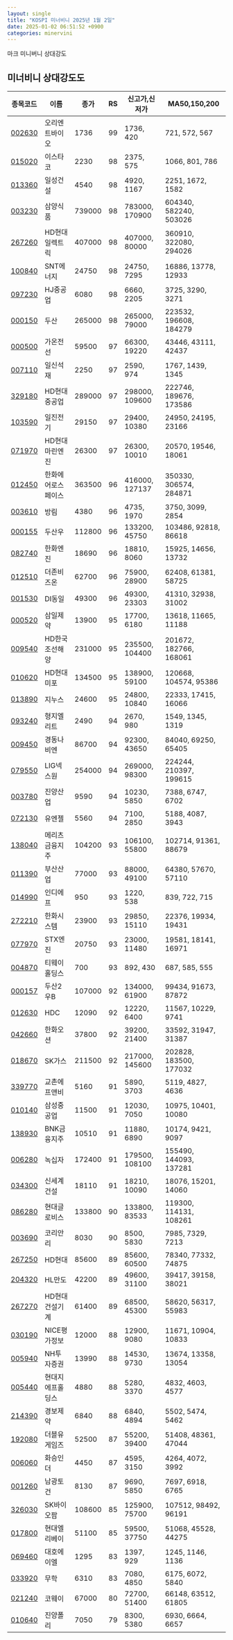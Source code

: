 ```yaml
---
layout: single
title: "KOSPI 미너비니 2025년 1월 2일"
date: 2025-01-02 06:51:52 +0900
categories: minervini
---
```

마크 미니버니 상대강도

## 미너비니 상대강도도

|종목코드|이름|종가|RS|신고가,신저가|MA50,150,200|
|------|---|---|--|---------|------------|
|[002630](https://finance.daum.net/quotes/A002630)|오리엔트바이오|1736|99|1736, 420|721, 572, 567|
|[015020](https://finance.daum.net/quotes/A015020)|이스타코|2230|98|2375, 575|1066, 801, 786|
|[013360](https://finance.daum.net/quotes/A013360)|일성건설|4540|98|4920, 1167|2251, 1672, 1582|
|[003230](https://finance.daum.net/quotes/A003230)|삼양식품|739000|98|783000, 170900|604340, 582240, 503026|
|[267260](https://finance.daum.net/quotes/A267260)|HD현대일렉트릭|407000|98|407000, 80000|360910, 322080, 294026|
|[100840](https://finance.daum.net/quotes/A100840)|SNT에너지|24750|98|24750, 7295|16886, 13778, 12933|
|[097230](https://finance.daum.net/quotes/A097230)|HJ중공업|6080|98|6660, 2205|3725, 3290, 3271|
|[000150](https://finance.daum.net/quotes/A000150)|두산|265000|98|265000, 79000|223532, 196608, 184279|
|[000500](https://finance.daum.net/quotes/A000500)|가온전선|59500|97|66300, 19220|43446, 43111, 42437|
|[007110](https://finance.daum.net/quotes/A007110)|일신석재|2250|97|2590, 974|1767, 1439, 1345|
|[329180](https://finance.daum.net/quotes/A329180)|HD현대중공업|289000|97|298000, 109600|222746, 189676, 173586|
|[103590](https://finance.daum.net/quotes/A103590)|일진전기|29150|97|29400, 10380|24950, 24195, 23166|
|[071970](https://finance.daum.net/quotes/A071970)|HD현대마린엔진|26300|97|26300, 10010|20570, 19546, 18061|
|[012450](https://finance.daum.net/quotes/A012450)|한화에어로스페이스|363500|96|416000, 127137|350330, 306574, 284871|
|[003610](https://finance.daum.net/quotes/A003610)|방림|4380|96|4735, 1970|3750, 3099, 2854|
|[000155](https://finance.daum.net/quotes/A000155)|두산우|112800|96|133200, 45750|103486, 92818, 86618|
|[082740](https://finance.daum.net/quotes/A082740)|한화엔진|18690|96|18810, 8060|15925, 14656, 13732|
|[012510](https://finance.daum.net/quotes/A012510)|더존비즈온|62700|96|75900, 28900|62408, 61381, 58725|
|[001530](https://finance.daum.net/quotes/A001530)|DI동일|49300|96|49300, 23303|41310, 32938, 31002|
|[000520](https://finance.daum.net/quotes/A000520)|삼일제약|13900|95|17700, 6180|13618, 11665, 11188|
|[009540](https://finance.daum.net/quotes/A009540)|HD한국조선해양|231000|95|235500, 104400|201672, 182766, 168061|
|[010620](https://finance.daum.net/quotes/A010620)|HD현대미포|134500|95|138900, 59100|120668, 104574, 95386|
|[013890](https://finance.daum.net/quotes/A013890)|지누스|24600|95|24800, 10840|22333, 17415, 16066|
|[093240](https://finance.daum.net/quotes/A093240)|형지엘리트|2490|94|2670, 980|1549, 1345, 1319|
|[009450](https://finance.daum.net/quotes/A009450)|경동나비엔|86700|94|92300, 43650|84040, 69250, 65405|
|[079550](https://finance.daum.net/quotes/A079550)|LIG넥스원|254000|94|269000, 98300|224244, 210397, 199615|
|[003780](https://finance.daum.net/quotes/A003780)|진양산업|9590|94|10230, 5850|7388, 6747, 6702|
|[072130](https://finance.daum.net/quotes/A072130)|유엔젤|5560|94|7100, 2850|5188, 4087, 3943|
|[138040](https://finance.daum.net/quotes/A138040)|메리츠금융지주|104200|93|106100, 55800|102714, 91361, 88679|
|[011390](https://finance.daum.net/quotes/A011390)|부산산업|77000|93|88000, 49100|64380, 57670, 57110|
|[014990](https://finance.daum.net/quotes/A014990)|인디에프|950|93|1220, 538|839, 722, 715|
|[272210](https://finance.daum.net/quotes/A272210)|한화시스템|23900|93|29850, 15110|22376, 19934, 19431|
|[077970](https://finance.daum.net/quotes/A077970)|STX엔진|20750|93|23000, 11480|19581, 18141, 16971|
|[004870](https://finance.daum.net/quotes/A004870)|티웨이홀딩스|700|93|892, 430|687, 585, 555|
|[000157](https://finance.daum.net/quotes/A000157)|두산2우B|107000|92|134000, 61900|99434, 91673, 87872|
|[012630](https://finance.daum.net/quotes/A012630)|HDC|12090|92|12220, 6400|11567, 10229, 9741|
|[042660](https://finance.daum.net/quotes/A042660)|한화오션|37800|92|39200, 21400|33592, 31947, 31387|
|[018670](https://finance.daum.net/quotes/A018670)|SK가스|211500|92|217000, 145600|202828, 183500, 177032|
|[339770](https://finance.daum.net/quotes/A339770)|교촌에프앤비|5160|91|5890, 3703|5119, 4827, 4636|
|[010140](https://finance.daum.net/quotes/A010140)|삼성중공업|11500|91|12030, 7050|10975, 10401, 10080|
|[138930](https://finance.daum.net/quotes/A138930)|BNK금융지주|10510|91|11880, 6890|10174, 9421, 9097|
|[006280](https://finance.daum.net/quotes/A006280)|녹십자|172400|91|179500, 108100|155490, 144093, 137281|
|[034300](https://finance.daum.net/quotes/A034300)|신세계건설|18110|91|18210, 10090|18076, 15201, 14060|
|[086280](https://finance.daum.net/quotes/A086280)|현대글로비스|133800|90|133800, 83533|119300, 114131, 108261|
|[003690](https://finance.daum.net/quotes/A003690)|코리안리|8030|90|8500, 5830|7985, 7329, 7213|
|[267250](https://finance.daum.net/quotes/A267250)|HD현대|85600|89|85600, 60500|78340, 77332, 74875|
|[204320](https://finance.daum.net/quotes/A204320)|HL만도|42200|89|49600, 31100|39417, 39158, 38021|
|[267270](https://finance.daum.net/quotes/A267270)|HD현대건설기계|61400|89|68500, 45300|58620, 56317, 55983|
|[030190](https://finance.daum.net/quotes/A030190)|NICE평가정보|12000|88|12900, 9080|11671, 10904, 10833|
|[005940](https://finance.daum.net/quotes/A005940)|NH투자증권|13990|88|14530, 9730|13674, 13358, 13054|
|[005440](https://finance.daum.net/quotes/A005440)|현대지에프홀딩스|4880|88|5280, 3370|4832, 4603, 4577|
|[214390](https://finance.daum.net/quotes/A214390)|경보제약|6840|88|6840, 4894|5502, 5474, 5462|
|[192080](https://finance.daum.net/quotes/A192080)|더블유게임즈|52500|87|55200, 39400|51408, 48361, 47044|
|[006060](https://finance.daum.net/quotes/A006060)|화승인더|4450|87|4595, 3150|4264, 4072, 3992|
|[001260](https://finance.daum.net/quotes/A001260)|남광토건|8130|87|9690, 5850|7697, 6918, 6765|
|[326030](https://finance.daum.net/quotes/A326030)|SK바이오팜|108600|85|125900, 75700|107512, 98492, 96191|
|[017800](https://finance.daum.net/quotes/A017800)|현대엘리베이|51100|85|59500, 37750|51068, 45528, 44275|
|[069460](https://finance.daum.net/quotes/A069460)|대호에이엘|1295|83|1397, 929|1245, 1146, 1136|
|[033920](https://finance.daum.net/quotes/A033920)|무학|6310|83|7080, 4850|6175, 6072, 5840|
|[021240](https://finance.daum.net/quotes/A021240)|코웨이|67000|80|72700, 51400|66148, 63512, 61805|
|[010640](https://finance.daum.net/quotes/A010640)|진양폴리|7050|79|8300, 5380|6930, 6664, 6657|


